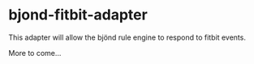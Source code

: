 # bjond-fitbit-adapter
This adapter will allow the bjönd rule engine to respond to fitbit events.

More to come...
